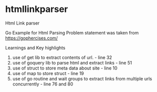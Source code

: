 # htmllinkparser
Html Link parser

Go Example for Html Parsing
Problem statement was taken from https://gophercises.com/


Learnings and Key highlights
1. use of get lib to extract contents of url. - line 32
2. use of goquery lib to parse html and extract links   - line 51
3. use of struct to store meta data about site - line 10
4. use of map to store struct - line 19
5. use of go routine and wait groups to extract links from multiple urls concurrently - line 76 and 80

